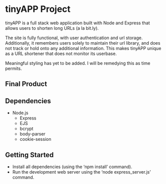 
# tinyAPP Project

  tinyAPP is a full stack web application built with Node and Express that allows users to shorten long URLs (a la bit.ly).

  The site is fully functional, with user authentication and url storage. Additionally, it remembers users solely to maintain their url library, and does not track or hold onto any additional information. This makes tinyAPP unique as a URL shortener that does not monitor its userbase.

  Meaningful styling has yet to be added. I will be remedying this as time permits. 

## Final Product


## Dependencies
  - Node.js
	- Express
	- EJS
	- bcrypt
	- body-parser
	- cookie-session

## Getting Started
  - Install all dependencies (using the ‘npm install’ command).
  - Run the development web server using the ‘node express_server.js’ command.
